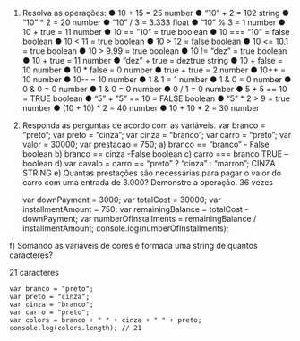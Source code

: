 
1.	Resolva as operações:
●	10 + 15 =  25 number
●	“10” + 2 = 102 string
●	“10” * 2 = 20 number
●	“10” / 3 =  3.333 float
●	“10” % 3 =  1 number
●	10 + true = 11 number
●	10 == ”10” = true boolean 
●	10 === “10” = false  boolean
●	10 < 11 = true boolean
●	10 > 12 = false boolean
●	10 <= 10.1 = true  boolean
●	10 > 9.99 = true boolean
●	10 != “dez” = true boolean
●	10 + true = 11 number
●	“dez” + true = deztrue string
●	10 + false = 10 number
●	10 * false = 0 number
●	true + true = 2 number
●	10++ = 10 number
●	10-- = 10 number 
●	1 & 1 = 1 number
●	1 & 0 = 0 number
●	0 & 0 = 0 number
●	1 & 0 = 0 number 
●	0 / 1 =  0 number
●	5 + 5 == 10 = TRUE boolean
●	“5” + ”5” == 10 = FALSE boolean 
●	“5” * 2 > 9 = true number
●	(10 + 10) * 2 = 40 number 
●	10 + 10 * 2 = 30 number 




2.	Responda as perguntas de acordo com as variáveis.
var branco = “preto”; var preto = “cinza”; var cinza = “branco”; var carro = “preto”; var valor = 30000; var prestacao = 750;
a)	branco == “branco” -  False boolean 
b)	branco == cinza -False boolean
c)	carro === branco TRUE – boolean 
d)	var cavalo = carro == “preto” ? “cinza” : “marron”;  CINZA  STRING
e)	Quantas prestações são necessárias para pagar o valor do carro com uma entrada de 3.000? Demonstre a operação.  36 vezes 


    var downPayment = 3000;
    var totalCost = 30000;
    var installmentAmount = 750;
    var remainingBalance = totalCost - downPayment;
    var numberOfInstallments = remainingBalance / installmentAmount;
    console.log(numberOfInstallments);


f)	Somando as variáveis de cores é formada uma string de quantos caracteres? 

21 caracteres 

        
    var branco = "preto";
    var preto = "cinza";
    var cinza = "branco";
    var carro = "preto";
    var colors = branco + " " + cinza + " " + preto;
    console.log(colors.length); // 21
